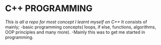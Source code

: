 # C++ PROGRAMMING
_This is all a repo for most concept I learnt myself on C++_
It consists of mainly;
-basic programming concepts( loops, if else, functions, algorithms, OOP principles and many more).
-Mainly this was to get me started in programming.
